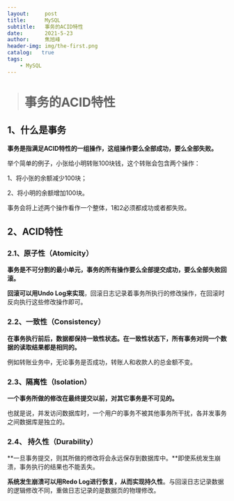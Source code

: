 ```yaml
---
layout:     post
title:      MySQL
subtitle:   事务的ACID特性
date:       2021-5-23
author:     焦旭峰
header-img: img/the-first.png
catalog:   true
tags:
    - MySQL
---
```






> # 事务的ACID特性

## 1、什么是事务

**事务是指满足ACID特性的一组操作，这组操作要么全部成功，要么全部失败。**

举个简单的例子，小张给小明转账100块钱，这个转账会包含两个操作：

1、将小张的余额减少100块；

2、将小明的余额增加100块。

事务会将上述两个操作看作一个整体，1和2必须都成功或者都失败。

## 2、ACID特性

### 2.1、原子性（Atomicity）

**事务是不可分割的最小单元，事务的所有操作要么全部提交成功，要么全部失败回滚。**

**回滚可以用Undo Log来实现**，回滚日志记录着事务所执行的修改操作，在回滚时反向执行这些修改操作即可。

### 2.2、一致性（Consistency）

**在事务执行前后，数据都保持一致性状态。在一致性状态下，所有事务对同一个数据的读取结果都是相同的。**

例如转账业务中，无论事务是否成功，转账人和收款人的总金额不变。

### 2.3、隔离性（Isolation）

**一个事务所做的修改在最终提交以前，对其它事务是不可见的。**

也就是说，并发访问数据库时，一个用户的事务不被其他事务所干扰，各并发事务之间数据库是独立的。

### 2.4、 持久性（Durability）

**一旦事务提交，则其所做的修改将会永远保存到数据库中。**即使系统发生崩溃，事务执行的结果也不能丢失。

**系统发生崩溃可以用Redo Log进行恢复，从而实现持久性**。与回滚日志记录数据的逻辑修改不同，重做日志记录的是数据页的物理修改。



